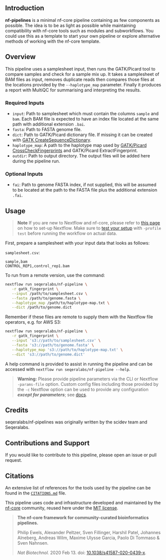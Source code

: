 ## Introduction

**nf-pipelines** is a minimal nf-core pipeline containing as few components as possible. The idea is to be as light as possible while maintaining compatibility with nf-core tools such as modules and subworkflows. You could use this as a template to start your own pipeline or explore alternative methods of working with the nf-core template.

## Overview

This pipeline uses a samplesheet input, then runs the GATK/Picard tool to compare samples and check for a sample mix up. It takes a samplesheet of BAM files as input, removes duplicate reads then compares those files at the locations provided by the `--haplotype_map` parameter. Finally it produces a report with MultiQC for summarising and interpreting the results.

### Required Inputs

- `input`: Path to samplesheet which must contain the columns `sample` and `bam`. Each BAM file is expected to have an index file located at the same path with additional extension `.bai`.
- `fasta`: Path to FASTA genome file.
- `dict`: Path to GATK/Picard dictionary file. If missing it can be created with [GATK CreateSequenceDictionary](https://gatk.broadinstitute.org/hc/en-us/articles/360037422891-CreateSequenceDictionary-Picard-).
- `haplotype_map`: A path to the haplotype map used by [GATK/Picard CrossCheckFingerprints](https://gatk.broadinstitute.org/hc/en-us/articles/9570489180699-CrosscheckFingerprints-Picard-) and GATK/Picard ExtractFingerprint.
- `outdir`: Path to output directory. The output files will be added here during the pipeline run.

### Optional Inputs

- `fai`: Path to genome FASTA index, if not supplied, this will be assumed to be located at the path to the FASTA file plus the additional extension `.fai`.

## Usage

> **Note**
> If you are new to Nextflow and nf-core, please refer to [this page](https://nf-co.re/docs/usage/installation) on how
> to set-up Nextflow. Make sure to [test your setup](https://nf-co.re/docs/usage/introduction#how-to-run-a-pipeline)
> with `-profile test` before running the workflow on actual data.

First, prepare a samplesheet with your input data that looks as follows:

`samplesheet.csv`:

```csv
sample,bam
CONTROL_REP1,control_rep1.bam
```

To run from a remote version, use the command:

```bash
nextflow run seqeralabs/nf-pipeline \
   -r gatk_fingerprint \
   --input /path/to/samplesheet.csv \
   --fasta /path/to/genome.fasta \
   --haplotype_map /path/to/haplotype-map.txt \
   --dict /path/to/genome.dict
```

Remember if these files are remote to supply them with the Nextflow file operators, e.g. for AWS S3:

```bash
nextflow run seqeralabs/nf-pipeline \
   -r gatk_fingerprint \
   --input 's3://path/to/samplesheet.csv' \
   --fasta 's3://path/to/genome.fasta' \
   --haplotype_map 's3://path/to/haplotype-map.txt' \
   --dict 's3://path/to/genome.dict'
```

A help command is provided to assist in running the pipeline and can be accessed with `nextflow run seqeralabs/nf-pipeline --help`.

> **Warning:**
> Please provide pipeline parameters via the CLI or Nextflow `-params-file` option. Custom config files including those
> provided by the `-c` Nextflow option can be used to provide any configuration _**except for parameters**_;
> see [docs](https://nf-co.re/usage/configuration#custom-configuration-files).

## Credits

seqeralabs/nf-pipelines was originally written by the scidev team and Seqeralabs.

## Contributions and Support

If you would like to contribute to this pipeline, please open an issue or pull request.

## Citations

An extensive list of references for the tools used by the pipeline can be found in the [`CITATIONS.md`](CITATIONS.md) file.

This pipeline uses code and infrastructure developed and maintained by the [nf-core](https://nf-co.re) community, reused here under the [MIT license](https://github.com/nf-core/tools/blob/master/LICENSE).

> **The nf-core framework for community-curated bioinformatics pipelines.**
>
> Philip Ewels, Alexander Peltzer, Sven Fillinger, Harshil Patel, Johannes Alneberg, Andreas Wilm, Maxime Ulysse Garcia, Paolo Di Tommaso & Sven Nahnsen.
>
> _Nat Biotechnol._ 2020 Feb 13. doi: [10.1038/s41587-020-0439-x](https://dx.doi.org/10.1038/s41587-020-0439-x).
